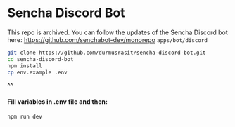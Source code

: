 # Sencha Discord Bot
This repo is archived. You can follow the updates of the Sencha Discord bot here: https://github.com/senchabot-dev/monorepo `apps/bot/discord`

```bash
git clone https://github.com/durmusrasit/sencha-discord-bot.git
cd sencha-discord-bot
npm install
cp env.example .env
```
^^
#### Fill variables in .env file and then:

```bash
npm run dev
```
